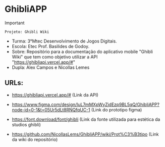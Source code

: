 # GhibliAPP
>[!Important]
 > `Projeto: Ghibli Wiki`
>- Turma: 3°Mtec Desenvolvimento de Jogos Digitais.
>- Escola: Etec Prof. Basilides de Godoy.
>- Sobre: Repositório para a documentação do aplicativo mobile "Ghibli Wiki" que tem como objetivo utilizar a API "https://ghibliapi.vercel.app/#"
>- Dupla: Alex Campos e Nicollas Lemes



## URLs:

- https://ghibliapi.vercel.app/# (Link da API)

- https://www.figma.com/design/luL7mMXpWyZjdEzp9BL5qQ/GhibliAPP?node-id=0-1&t=05Ur5dLt8RNQfqUC-1 (Link do prototipo figma)

- https://font.download/font/ghibli (Link da fonte utilizada para estética da studios ghibli)

- https://github.com/NicollasLems/GhibliAPP/wiki/Prot%C3%B3tipo (Link da wiki do repositório)
